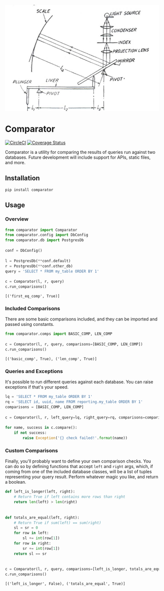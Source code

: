 ![Comparator](https://raw.githubusercontent.com/aaronbiller/comparator/master/docs/comparator.jpg "Comparator")
# Comparator

[![CircleCI](https://circleci.com/gh/aaronbiller/comparator/tree/master.svg?style=shield)](https://circleci.com/gh/aaronbiller/comparator/tree/master)
[![Coverage Status](https://coveralls.io/repos/github/aaronbiller/comparator/badge.svg?branch=master)](https://coveralls.io/github/aaronbiller/comparator?branch=master)

Comparator is a utility for comparing the results of queries run against two databases. Future development will include support for APIs, static files, and more.


## Installation
```bash
pip install comparator
```

## Usage
### Overview
```python
from comparator import Comparator
from comparator.config import DbConfig
from comparator.db import PostgresDb

conf = DbConfig()

l = PostgresDb(**conf.default)
r = PostgresDb(**conf.other_db)
query = 'SELECT * FROM my_table ORDER BY 1'

c = Comparator(l, r, query)
c.run_comparisons()
```
```
[('first_eq_comp', True)]
```

### Included Comparisons
There are some basic comparisons included, and they can be imported and passed using constants.
```python
from comparator.comps import BASIC_COMP, LEN_COMP

c = Comparator(l, r, query, comparisons=[BASIC_COMP, LEN_COMP])
c.run_comparisons()
```
```
[('basic_comp', True), ('len_comp', True)]
```

### Queries and Exceptions
It's possible to run different queries against each database. You can raise exceptions if that's your speed.
```python
lq = 'SELECT * FROM my_table ORDER BY 1'
rq = 'SELECT id, uuid, name FROM reporting.my_table ORDER BY 1'
comparisons = [BASIC_COMP, LEN_COMP]

c = Comparator(l, r, left_query=lq, right_query=rq, comparisons=comparisons)

for name, success in c.compare():
    if not success:
        raise Exception('{} check failed!'.format(name))
```

### Custom Comparisons
Finally, you'll probably want to define your own comparison checks. You can do so by defining functions that accept `left` and `right` args, which, if coming from one of the included database classes, will be a list of tuples representing your query result. Perform whatever magic you like, and return a boolean.
```python
def left_is_longer(left, right):
    # Return True if left contains more rows than right
    return len(left) > len(right)


def totals_are_equal(left, right):
    # Return True if sum(left) == sum(right)
    sl = sr = 0
    for row in left:
        sl += int(row[1])
    for row in right:
        sr += int(row[1])
    return sl == sr


c = Comparator(l, r, query, comparisons=[left_is_longer, totals_are_equal])
c.run_comparisons()
```
```
[('left_is_longer', False), ('totals_are_equal', True)]
```
